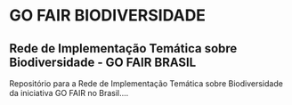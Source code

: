 # GO FAIR BIODIVERSIDADE
## Rede de Implementação Temática sobre Biodiversidade - GO FAIR BRASIL

Repositório para a Rede de Implementação Temática sobre Biodiversidade da iniciativa GO FAIR no Brasil....
